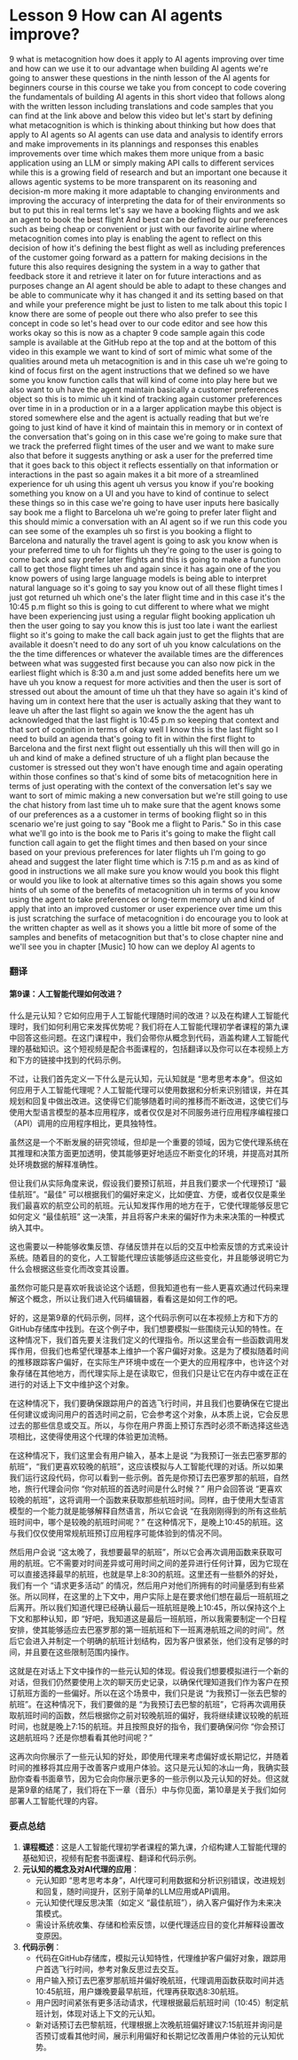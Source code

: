 # Lesson 9 How can AI agents improve?
9 what is metacognition how does it apply to AI agents improving over time and how can we use it to our advantage when building AI agents we're going to answer these questions in the ninth lesson of the AI agents for beginners course in this course we take you from concept to code covering the fundamentals of building AI agents in this short video that follows along with the written lesson including translations and code samples that you can find at the link above and below this video but let's start by defining what metacognition is which is thinking about thinking but how does that apply to AI agents so AI agents can use data and analysis to identify errors and make improvements in its plannings and responses this enables improvements over time which makes them more unique from a basic application using an LLM or simply making API calls to different services while this is a growing field of research and but an important one because it allows agentic systems to be more transparent on its reasoning and decision-m more making it more adaptable to changing environments and improving the accuracy of interpreting the data for of their environments so but to put this in real terms let's say we have a booking flights and we ask an agent to book the best flight
And best can be defined by our preferences such as being cheap or convenient or just with our favorite airline where metacognition comes into play is enabling the agent to reflect on this decision of how it's defining the best flight as well as including preferences of the customer going forward as a pattern for making decisions in the future
this also requires designing the system in a way to gather that feedback store it and retrieve it later on for future interactions and as purposes change an AI agent should be able to adapt to these changes and be able to communicate why it has changed it and its setting based on that and while your preference might be just to listen to me talk about this topic I know there are some of people out there who also prefer to see this concept in code so let's head over to our code editor and see how this works okay so this is now as a chapter 9 code sample again this code sample is available at the GitHub repo at the top and at the bottom of this video in this example we want to kind of sort of mimic what some of the qualities around meta uh metacognition is and in this case uh we're going to kind of focus first on the agent instructions that we defined so we have some you know function calls that will kind of come into play here but we also want to uh have the agent maintain basically a customer preferences object so this is to mimic uh it kind of tracking again customer preferences over time in in a production or in a a larger application maybe this object is stored somewhere else and the agent is actually reading that but we're going to just kind of have it kind of maintain this in memory or in context of the conversation that's going on in this case we're going to make sure that we track the preferred flight times of the user and we want to make sure also that before it suggests anything or ask a user for the preferred time that it goes back to this object it reflects essentially on that information or interactions in the past so again makes it a bit more of a streamlined experience for uh using this agent uh versus you know if you're booking something you know on a UI and you have to kind of continue to select these things so in this case we're going to have user inputs here basically say book me a flight to Barcelona uh we're going to prefer later flight and this should mimic a conversation with an AI agent so if we run this code you can see some of the examples uh so first is you booking a flight to Barcelona and naturally the travel agent is going to ask you know when is your preferred time to uh for flights uh they're going to the user is going to come back and say prefer later flights and this is going to make a function call to get those flight times uh and again since it has again one of the you know powers of using large language models is being able to interpret natural language so it's going to say you know out of all these flight times I just got returned uh which one's the later flight time and in this case it's the 10:45 p.m flight so this is going to cut different to where what we might have been experiencing just using a regular flight booking application uh then the user going to say you know this is just too late i want the earliest flight so it's going to make the call back again just to get the flights that are available it doesn't need to do any sort of uh you know calculations on the the the time differences or whatever the available times are the differences between what was suggested first because you can also now pick in the earliest flight which is 8:30 a.m and just some added benefits here um we have uh you know a request for more activities and then the user is sort of stressed out about the amount of time uh that they have so again it's kind of having um in context here that the user is actually asking that they want to leave uh after the last flight so again we know the the agent has uh acknowledged that the last flight is 10:45 p.m so keeping that context and that sort of cognition in terms of okay well I know this is the last flight so I need to build an agenda that's going to fit in within the first flight to Barcelona and the first next flight out essentially uh this will then will go in uh and kind of make a defined structure of uh a flight plan because the customer is stressed out they won't have enough time and again operating within those confines so that's kind of some bits of metacognition here in terms of just operating with the context of the conversation let's say we want to sort of mimic making a new conversation but we're still going to use the chat history from last time uh to make sure that the agent knows some of our preferences as a a customer in terms of booking flight so in this scenario we're just going to say "Book me a flight to Paris." So in this case what we'll go into is the book me to Paris it's going to make the flight call function call again to get the flight times and then based on your since based on your previous preferences for later flights uh I'm going to go ahead and suggest the later flight time which is 7:15 p.m and as as kind of good in instructions we all make sure you know would you book this flight or would you like to look at alternative times so this again shows you some hints of uh some of the benefits of metacognition uh in terms of you know using the agent to take preferences or long-term memory uh and kind of apply that into an improved customer or user experience over time um this is just scratching the surface of metacognition i do encourage you to look at the written chapter as well as it shows you a little bit more of some of the samples and benefits of metacognition but that's to close chapter nine and we'll see you in
chapter [Music] 10 how can we deploy AI agents to 

### 翻译
#### 第9课：人工智能代理如何改进？
什么是元认知？它如何应用于人工智能代理随时间的改进？以及在构建人工智能代理时，我们如何利用它来发挥优势呢？我们将在人工智能代理初学者课程的第九课中回答这些问题。在这门课程中，我们会带你从概念到代码，涵盖构建人工智能代理的基础知识。这个短视频是配合书面课程的，包括翻译以及你可以在本视频上方和下方的链接中找到的代码示例。

不过，让我们首先定义一下什么是元认知，元认知就是 “思考思考本身”。但这如何应用于人工智能代理呢？人工智能代理可以使用数据和分析来识别错误，并在其规划和回复中做出改进。这使得它们能够随着时间的推移而不断改进，这使它们与使用大型语言模型的基本应用程序，或者仅仅是对不同服务进行应用程序编程接口（API）调用的应用程序相比，更具独特性。

虽然这是一个不断发展的研究领域，但却是一个重要的领域，因为它使代理系统在其推理和决策方面更加透明，使其能够更好地适应不断变化的环境，并提高对其所处环境数据的解释准确性。

但让我们从实际角度来说，假设我们要预订航班，并且我们要求一个代理预订 “最佳航班”。“最佳” 可以根据我们的偏好来定义，比如便宜、方便，或者仅仅是乘坐我们最喜欢的航空公司的航班。元认知发挥作用的地方在于，它使代理能够反思它如何定义 “最佳航班” 这一决策，并且将客户未来的偏好作为未来决策的一种模式纳入其中。

这也需要以一种能够收集反馈、存储反馈并在以后的交互中检索反馈的方式来设计系统。随着目的的变化，人工智能代理应该能够适应这些变化，并且能够说明它为什么会根据这些变化而改变其设置。

虽然你可能只是喜欢听我谈论这个话题，但我知道也有一些人更喜欢通过代码来理解这个概念，所以让我们进入代码编辑器，看看这是如何工作的吧。

好的，这是第9章的代码示例，同样，这个代码示例可以在本视频上方和下方的GitHub存储库中找到。在这个例子中，我们想要模拟一些围绕元认知的特性。在这种情况下，我们首先要关注我们定义的代理指令。所以这里会有一些函数调用发挥作用，但我们也希望代理基本上维护一个客户偏好对象。这是为了模拟随着时间的推移跟踪客户偏好，在实际生产环境中或在一个更大的应用程序中，也许这个对象存储在其他地方，而代理实际上是在读取它，但我们只是让它在内存中或在正在进行的对话上下文中维护这个对象。

在这种情况下，我们要确保跟踪用户的首选飞行时间，并且我们也要确保在它提出任何建议或询问用户的首选时间之前，它会参考这个对象，从本质上说，它会反思过去的那些信息或交互。所以，与你在用户界面上预订东西时必须不断选择这些选项相比，这使得使用这个代理的体验更加流畅。

在这种情况下，我们这里会有用户输入，基本上是说 “为我预订一张去巴塞罗那的航班”，“我们更喜欢较晚的航班”，这应该模拟与人工智能代理的对话。所以如果我们运行这段代码，你可以看到一些示例。首先是你预订去巴塞罗那的航班，自然地，旅行代理会问你 “你对航班的首选时间是什么时候？” 用户会回答说 “更喜欢较晚的航班”，这将调用一个函数来获取那些航班时间。同样，由于使用大型语言模型的一个能力就是能够解释自然语言，所以它会说 “在我刚刚得到的所有这些航班时间中，哪个是较晚的航班时间呢？” 在这种情况下，是晚上10:45的航班。这与我们仅仅使用常规航班预订应用程序可能体验到的情况不同。

然后用户会说 “这太晚了，我想要最早的航班”，所以它会再次调用函数来获取可用的航班。它不需要对时间差异或可用时间之间的差异进行任何计算，因为它现在可以直接选择最早的航班，也就是早上8:30的航班。这里还有一些额外的好处，我们有一个 “请求更多活动” 的情况，然后用户对他们所拥有的时间量感到有些紧张。所以同样，在这里的上下文中，用户实际上是在要求他们想在最后一班航班之后离开。所以我们知道代理已经确认最后一班航班是晚上10:45，所以保持这个上下文和那种认知，即 “好吧，我知道这是最后一班航班，所以我需要制定一个日程安排，使其能够适应去巴塞罗那的第一班航班和下一班离港航班之间的时间”。然后它会进入并制定一个明确的航班计划结构，因为客户很紧张，他们没有足够的时间，并且要在这些限制范围内操作。

这就是在对话上下文中操作的一些元认知的体现。假设我们想要模拟进行一个新的对话，但我们仍然要使用上次的聊天历史记录，以确保代理知道我们作为客户在预订航班方面的一些偏好。所以在这个场景中，我们只是说 “为我预订一张去巴黎的航班”。在这种情况下，我们要做的是 “为我预订去巴黎的航班”，它将再次调用获取航班时间的函数，然后根据你之前对较晚航班的偏好，我将继续建议较晚的航班时间，也就是晚上7:15的航班。并且按照良好的指令，我们要确保问你 “你会预订这趟航班吗？还是你想看看其他时间呢？”

这再次向你展示了一些元认知的好处，即使用代理来考虑偏好或长期记忆，并随着时间的推移将其应用于改善客户或用户体验。这只是元认知的冰山一角，我确实鼓励你查看书面章节，因为它会向你展示更多的一些示例以及元认知的好处。但这就是第9章的结尾了，我们将在下一章（音乐）中与你见面，第10章是关于我们如何部署人工智能代理的内容。

### 要点总结
1. **课程概述**：这是人工智能代理初学者课程的第九课，介绍构建人工智能代理的基础知识，视频有配套书面课程、翻译和代码示例。
2. **元认知的概念及对AI代理的应用**：
    - 元认知即 “思考思考本身”，AI代理可利用数据和分析识别错误，改进规划和回复，随时间提升，区别于简单的LLM应用或API调用。
    - 元认知使代理反思决策（如定义 “最佳航班”），纳入客户偏好作为未来决策模式。
    - 需设计系统收集、存储和检索反馈，以便代理适应目的变化并解释设置改变原因。
3. **代码示例**：
    - 代码在GitHub存储库，模拟元认知特性，代理维护客户偏好对象，跟踪用户首选飞行时间，参考对象反思过去交互。
    - 用户输入预订去巴塞罗那航班并偏好晚航班，代理调用函数获取时间并选10:45航班，用户嫌晚要最早航班，代理再获取选8:30航班。
    - 用户因时间紧张有更多活动请求，代理根据最后航班时间（10:45）制定航班计划，体现对话上下文的元认知。
    - 新对话预订去巴黎航班，代理根据上次晚航班偏好建议7:15航班并询问是否预订或看其他时间，展示利用偏好和长期记忆改善用户体验的元认知优势。 

